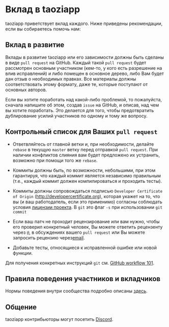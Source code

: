 # Вклад в taoziapp

taoziapp приветствует вклад каждого. 
Ниже приведены рекомендации, если вы собираетесь помочь нам:

## Вклад в развитие

Вклады в развитие taoziapp или его зависимости должны быть сделаны в виде `pull request` на GitHub.
Каждый такой `pull request` будет рассмотрен основным участником (кем-то, у кого есть разрешение
на влив исправлений) и либо помещен в основное дерево, либо Вам будет дан отзыв о необходимых правках.
Все материалы должны соответствовать этому формату, даже те, которые поступают от основных авторов.

Если вы хотите поработать над какой-либо проблемой, то пожалуйста, сначала напишите об этом,
создав `issue` на GitHub, и описав, над чем вы хотите поработать. Это делается для того, 
чтобы предотвратить дублирование усилий участников по одному и тому же вопросу.

## Контрольный список для Ваших `pull request`

- Ответвляйтесь от главной ветки и, при необходимости, делайте `rebase` в текущую `master`
  ветку перед отправкой `pull request`. При наличии конфликтов слияния вам будет
  предложено их устранить, возможно при помощи того же `rebase`.

- Коммиты должны быть, по возможности, небольшими, при этом гарантируя, что каждый
  коммит является независимо правильным (т.е., каждый коммит должен компилироваться и проходить тесты).

- Коммиты должны сопровождаться подписью `Developer Certificate of Origin`
  (http://developercertificate.org), которая укажет на то, что вы (и ваш работодатель,
  если это применимо) согласны соблюдать условия [лицензии проекта](../LICENCE).
  В `git` это флаг `-s` при использовании `git commit`

- Если ваш патч не проходит рецензирование или вам нужно, 
  чтобы его проверил конкретный человек, Вы можете ответить рецензенту через `@`,
  в обсуждениях вашего `pull request` или Вы можете запросить рецензию через[email](mailto:info@taoziapp.com).

- Добавьте тесты, относящиеся к исправленной ошибке или новой функции.

Для получения конкретных инструкций `git` см. [GitHub workflow 101](https://github.com/servo/servo/wiki/Github-workflow).

## Правила поведения участников и вкладчиков

Нормы поведения внутри сообщества подробно описаны [здесь](CODE_OF_CONDUCT-RU.md).

## Общение

taoziapp контрибьюторы могут посетить [Discord](https://discord.gg/nDceKgxnkV).
